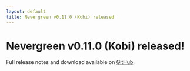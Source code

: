 ```yaml
---
layout: default
title: Nevergreen v0.11.0 (Kobi) released
---
```


# Nevergreen v0.11.0 (Kobi) released!

Full release notes and download available on [GitHub](https://github.com/build-canaries/nevergreen/releases/tag/v0.11.0).
